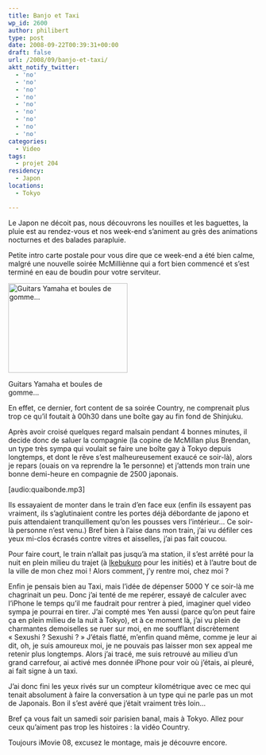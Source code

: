 ```yaml
---
title: Banjo et Taxi
wp_id: 2600
author: philibert
type: post
date: 2008-09-22T00:39:31+00:00
draft: false
url: /2008/09/banjo-et-taxi/
aktt_notify_twitter:
  - 'no'
  - 'no'
  - 'no'
  - 'no'
  - 'no'
  - 'no'
  - 'no'
  - 'no'
  - 'no'
categories:
  - Video
tags:
  - projet 204
residency:
  - Japon
locations:
  - Tokyo

---
```

Le Japon ne décoit pas, nous découvrons les nouilles et les baguettes, la pluie est au rendez-vous et nos week-end s&rsquo;animent au grès des animations nocturnes et des balades parapluie.

Petite intro carte postale pour vous dire que ce week-end a été bien calme, malgré une nouvelle soirée McMilliènne qui a fort bien commencé et s&rsquo;est terminé en eau de boudin pour votre serviteur.

<div id="attachment_199" class="wp-caption " style="max-width: 240px">
  <a href="{{< aws >}}/uploads/img_2175.jpg"><img class="size-medium wp-image-199 " title="img_2175" src="{{< aws >}}/uploads/img_2175.jpg" alt="Guitars Yamaha et boules de gomme..." width="240" height="180" /></a>
  
  <p class="wp-caption-text">
    Guitars Yamaha et boules de gomme...
  </p>
</div>

En effet, ce dernier, fort content de sa soirée Country, ne comprenait plus trop ce qu&rsquo;il foutait à 00h30 dans une boîte gay au fin fond de Shinjuku.
  
Après avoir croisé quelques regard malsain pendant 4 bonnes minutes, il decide donc de saluer la compagnie (la copine de McMillan plus Brendan, un type très sympa qui voulait se faire une boîte gay à Tokyo depuis longtemps, et dont le rêve s&rsquo;est malheureusement exaucé ce soir-là), alors je repars (ouais on va reprendre la 1e personne) et j&rsquo;attends mon train une bonne demi-heure en compagnie de 2500 japonais.
  
[audio:quaibonde.mp3]
  
Ils essayaient de monter dans le train d&rsquo;en face eux (enfin ils essayent pas vraiment, ils s&rsquo;aglutinaient contre les portes déjà débordante de japono et puis attendaient tranquillement qu&rsquo;on les pousses vers l&rsquo;intérieur&#8230; Ce soir-là personne n&rsquo;est venu.) Bref bien à l&rsquo;aise dans mon train, j&rsquo;ai vu défiler ces yeux mi-clos écrasés contre vitres et aisselles, j&rsquo;ai pas fait coucou.

Pour faire court, le train n&rsquo;allait pas jusqu&rsquo;à ma station, il s&rsquo;est arrêté pour la nuit en plein milieu du trajet (à <a title="Wikipedia : Ikebukuro" href="http://fr.wikipedia.org/wiki/Ikebukuro" target="_blank">Ikebukuro</a> pour les initiés) et à l&rsquo;autre bout de la ville de mon chez moi ! Alors comment, j&rsquo;y rentre moi, chez moi ?

Enfin je pensais bien au Taxi, mais l&rsquo;idée de dépenser 5000 Y ce soir-là me chagrinait un peu. Donc j&rsquo;ai tenté de me repérer, essayé de calculer avec l&rsquo;iPhone le temps qu&rsquo;il me faudrait pour rentrer à pied, imaginer quel video sympa je pourrai en tirer. J&rsquo;ai compté mes Yen aussi (parce qu&rsquo;on peut faire ça en plein milieu de la nuit à Tokyo), et à ce moment là, j&rsquo;ai vu plein de charmantes demoiselles se ruer sur moi, en me soufflant discrètement « Sexushi ? Sexushi ? » J&rsquo;étais flatté, m&rsquo;enfin quand même, comme je leur ai dit, oh, je suis amoureux moi, je ne pouvais pas laisser mon sex appeal me retenir plus longtemps. Alors j&rsquo;ai tracé, me suis retrouvé au milieu d&rsquo;un grand carrefour, ai activé mes donnée iPhone pour voir où j&rsquo;étais, ai pleuré, ai fait signe à un taxi.

J&rsquo;ai donc fini les yeux rivés sur un compteur kilométrique avec ce mec qui tenait absolument à faire la conversation à un type qui ne parle pas un mot de Japonais. Bon il s&rsquo;est avéré que j&rsquo;était vraiment très loin&#8230;

Bref ça vous fait un samedi soir parisien banal, mais à Tokyo. Allez pour ceux qu&rsquo;aiment pas trop les histoires : la vidéo Country.



Toujours iMovie 08, excusez le montage, mais je découvre encore.